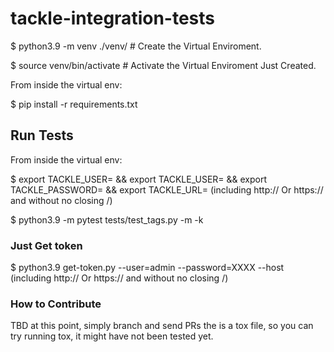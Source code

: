 # tackle-integration-tests

$ python3.9 -m venv ./venv/ # Create the Virtual Enviroment.

$ source venv/bin/activate # Activate the Virtual Enviroment Just Created.

From inside the virtual env:

$ pip install -r requirements.txt

## Run Tests

From inside the virtual env:

$ export TACKLE_USER=<user> && export TACKLE_USER=<user> && export TACKLE_PASSWORD=<pass> && export TACKLE_URL=<url> (including http:// Or https:// and without no closing /)
 
$ python3.9  -m pytest tests/test_tags.py -m <marker> -k <search by test or folder name>


### Just Get token

$ python3.9 get-token.py --user=admin --password=XXXX --host <tackle-url> (including http:// Or https:// and without no closing /)
 
### How to Contribute
TBD
at this point, simply branch and send PRs
the is a tox file, so you can try running tox, it might have not been tested yet.

